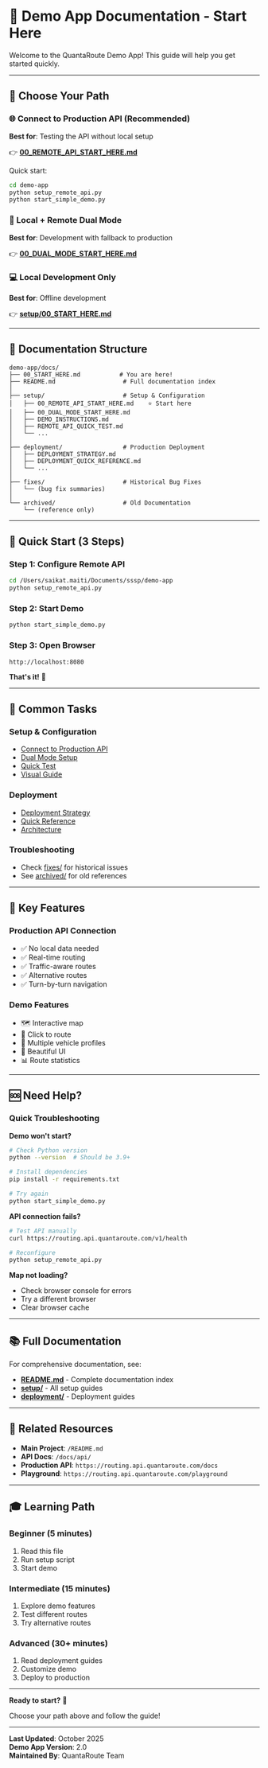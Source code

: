 # 🚀 Demo App Documentation - Start Here

Welcome to the QuantaRoute Demo App! This guide will help you get started quickly.

---

## 🎯 Choose Your Path

### **🌐 Connect to Production API (Recommended)**
**Best for**: Testing the API without local setup

👉 **[00_REMOTE_API_START_HERE.md](setup/00_REMOTE_API_START_HERE.md)**

Quick start:
```bash
cd demo-app
python setup_remote_api.py
python start_simple_demo.py
```

### **🔄 Local + Remote Dual Mode**
**Best for**: Development with fallback to production

👉 **[00_DUAL_MODE_START_HERE.md](setup/00_DUAL_MODE_START_HERE.md)**

### **💻 Local Development Only**
**Best for**: Offline development

👉 **[setup/00_START_HERE.md](setup/00_START_HERE.md)**

---

## 📁 Documentation Structure

```
demo-app/docs/
├── 00_START_HERE.md           # You are here!
├── README.md                   # Full documentation index
│
├── setup/                      # Setup & Configuration
│   ├── 00_REMOTE_API_START_HERE.md    ⭐ Start here
│   ├── 00_DUAL_MODE_START_HERE.md
│   ├── DEMO_INSTRUCTIONS.md
│   ├── REMOTE_API_QUICK_TEST.md
│   └── ...
│
├── deployment/                 # Production Deployment
│   ├── DEPLOYMENT_STRATEGY.md
│   ├── DEPLOYMENT_QUICK_REFERENCE.md
│   └── ...
│
├── fixes/                      # Historical Bug Fixes
│   └── (bug fix summaries)
│
└── archived/                   # Old Documentation
    └── (reference only)
```

---

## 🚀 Quick Start (3 Steps)

### **Step 1: Configure Remote API**
```bash
cd /Users/saikat.maiti/Documents/sssp/demo-app
python setup_remote_api.py
```

### **Step 2: Start Demo**
```bash
python start_simple_demo.py
```

### **Step 3: Open Browser**
```
http://localhost:8080
```

**That's it!** 🎉

---

## 📖 Common Tasks

### **Setup & Configuration**
- [Connect to Production API](setup/00_REMOTE_API_START_HERE.md)
- [Dual Mode Setup](setup/00_DUAL_MODE_START_HERE.md)
- [Quick Test](setup/REMOTE_API_QUICK_TEST.md)
- [Visual Guide](setup/REMOTE_API_VISUAL_GUIDE.md)

### **Deployment**
- [Deployment Strategy](deployment/DEPLOYMENT_STRATEGY.md)
- [Quick Reference](deployment/DEPLOYMENT_QUICK_REFERENCE.md)
- [Architecture](deployment/ARCHITECTURE_AND_DEPLOYMENT.md)

### **Troubleshooting**
- Check [fixes/](fixes/) for historical issues
- See [archived/](archived/) for old references

---

## 🔑 Key Features

### **Production API Connection**
- ✅ No local data needed
- ✅ Real-time routing
- ✅ Traffic-aware routes
- ✅ Alternative routes
- ✅ Turn-by-turn navigation

### **Demo Features**
- 🗺️ Interactive map
- 📍 Click to route
- 🚗 Multiple vehicle profiles
- 🎨 Beautiful UI
- 📊 Route statistics

---

## 🆘 Need Help?

### **Quick Troubleshooting**

**Demo won't start?**
```bash
# Check Python version
python --version  # Should be 3.9+

# Install dependencies
pip install -r requirements.txt

# Try again
python start_simple_demo.py
```

**API connection fails?**
```bash
# Test API manually
curl https://routing.api.quantaroute.com/v1/health

# Reconfigure
python setup_remote_api.py
```

**Map not loading?**
- Check browser console for errors
- Try a different browser
- Clear browser cache

---

## 📚 Full Documentation

For comprehensive documentation, see:
- **[README.md](README.md)** - Complete documentation index
- **[setup/](setup/)** - All setup guides
- **[deployment/](deployment/)** - Deployment guides

---

## 🔗 Related Resources

- **Main Project**: `/README.md`
- **API Docs**: `/docs/api/`
- **Production API**: `https://routing.api.quantaroute.com/docs`
- **Playground**: `https://routing.api.quantaroute.com/playground`

---

## 🎓 Learning Path

### **Beginner** (5 minutes)
1. Read this file
2. Run setup script
3. Start demo

### **Intermediate** (15 minutes)
1. Explore demo features
2. Test different routes
3. Try alternative routes

### **Advanced** (30+ minutes)
1. Read deployment guides
2. Customize demo
3. Deploy to production

---

**Ready to start?** 🚀

Choose your path above and follow the guide!

---

**Last Updated**: October 2025  
**Demo App Version**: 2.0  
**Maintained By**: QuantaRoute Team

